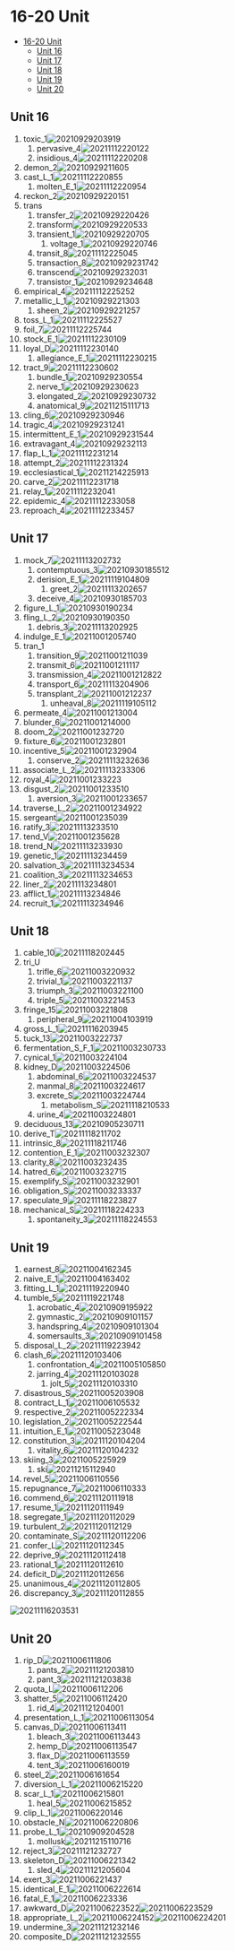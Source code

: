 # 16-20 Unit

- [16-20 Unit](#16-20-unit)
  - [Unit 16](#unit-16)
  - [Unit 17](#unit-17)
  - [Unit 18](#unit-18)
  - [Unit 19](#unit-19)
  - [Unit 20](#unit-20)

## Unit 16

1. toxic_1![20210929203919](https://raw.githubusercontent.com/Logible/Image/main/note_image/20210929203919.png)
   1. pervasive_4![20211112220122](https://raw.githubusercontent.com/Logible/Image/main/note_image/20211112220122.png)
   2. insidious_4![20211112220208](https://raw.githubusercontent.com/Logible/Image/main/note_image/20211112220208.png)
2. demon_2![20210929211605](https://raw.githubusercontent.com/Logible/Image/main/note_image/20210929211605.png)
3. cast_L_1![20211112220855](https://raw.githubusercontent.com/Logible/Image/main/note_image/20211112220855.png)
   1. molten_E_1![20211112220954](https://raw.githubusercontent.com/Logible/Image/main/note_image/20211112220954.png)
4. reckon_2![20210929220151](https://raw.githubusercontent.com/Logible/Image/main/note_image/20210929220151.png)
5. trans
   1. transfer_2![20210929220426](https://raw.githubusercontent.com/Logible/Image/main/note_image/20210929220426.png)
   2. transform![20210929220533](https://raw.githubusercontent.com/Logible/Image/main/note_image/20210929220533.png)
   3. transient_1![20210929220705](https://raw.githubusercontent.com/Logible/Image/main/note_image/20210929220705.png)
      1. voltage_1![20210929220746](https://raw.githubusercontent.com/Logible/Image/main/note_image/20210929220746.png)
   4. transit_8![20211112225045](https://raw.githubusercontent.com/Logible/Image/main/note_image/20211112225045.png)
   5. transaction_8![20210929231742](https://raw.githubusercontent.com/Logible/Image/main/note_image/20210929231742.png)
   6. transcend![20210929232031](https://raw.githubusercontent.com/Logible/Image/main/note_image/20210929232031.png)
   7. transistor_1![20210929234648](https://raw.githubusercontent.com/Logible/Image/main/note_image/20210929234648.png)
6. empirical_4![20211112225252](https://raw.githubusercontent.com/Logible/Image/main/note_image/20211112225252.png)
7. metallic_L_1![20210929221303](https://raw.githubusercontent.com/Logible/Image/main/note_image/20210929221303.png)
    1. sheen_2![20210929221257](https://raw.githubusercontent.com/Logible/Image/main/note_image/20210929221257.png)
8. toss_L_1![20211112225527](https://raw.githubusercontent.com/Logible/Image/main/note_image/20211112225527.png)
9. foil_7![20211112225744](https://raw.githubusercontent.com/Logible/Image/main/note_image/20211112225744.png)
10. stock_E_1![20211112230109](https://raw.githubusercontent.com/Logible/Image/main/note_image/20211112230109.png)
11. loyal_D![20211112230140](https://raw.githubusercontent.com/Logible/Image/main/note_image/20211112230140.png)
    1. allegiance_E_1![20211112230215](https://raw.githubusercontent.com/Logible/Image/main/note_image/20211112230215.png)
12. tract_9![20211112230602](https://raw.githubusercontent.com/Logible/Image/main/note_image/20211112230602.png)
    1. bundle_1![20210929230554](https://raw.githubusercontent.com/Logible/Image/main/note_image/20210929230554.png)
    2. nerve_1![20210929230623](https://raw.githubusercontent.com/Logible/Image/main/note_image/20210929230623.png)
    3. elongated_2![20210929230732](https://raw.githubusercontent.com/Logible/Image/main/note_image/20210929230732.png)
    4. anatomical_9![20211215111713](https://raw.githubusercontent.com/Logible/Image/main/note_image/20211215111713.png)
13. cling_6![20210929230946](https://raw.githubusercontent.com/Logible/Image/main/note_image/20210929230946.png)
14. tragic_4![20210929231241](https://raw.githubusercontent.com/Logible/Image/main/note_image/20210929231241.png)
15. intermittent_E_1![20210929231544](https://raw.githubusercontent.com/Logible/Image/main/note_image/20210929231544.png)
16. extravagant_4![20210929232113](https://raw.githubusercontent.com/Logible/Image/main/note_image/20210929232113.png)
17. flap_L_1![20211112231214](https://raw.githubusercontent.com/Logible/Image/main/note_image/20211112231214.png)
18. attempt_2![20211112231324](https://raw.githubusercontent.com/Logible/Image/main/note_image/20211112231324.png)
19. ecclesiastical_1![20211214225913](https://raw.githubusercontent.com/Logible/Image/main/note_image/20211214225913.png)
20. carve_2![20211112231718](https://raw.githubusercontent.com/Logible/Image/main/note_image/20211112231718.png)
21. relay_1![20211112232041](https://raw.githubusercontent.com/Logible/Image/main/note_image/20211112232041.png)
22. epidemic_4![20211112233058](https://raw.githubusercontent.com/Logible/Image/main/note_image/20211112233058.png)
23. reproach_4![20211112233457](https://raw.githubusercontent.com/Logible/Image/main/note_image/20211112233457.png)

## Unit 17

1. mock_7![20211113202732](https://raw.githubusercontent.com/Logible/Image/main/note_image/20211113202732.png)
   1. contemptuous_3![20210930185512](https://raw.githubusercontent.com/Logible/Image/main/note_image/20210930185512.png)
   2. derision_E_1![20211119104809](https://raw.githubusercontent.com/Logible/Image/main/note_image/20211119104809.png)
      1. greet_2![20211113202657](https://raw.githubusercontent.com/Logible/Image/main/note_image/20211113202657.png)
   3. deceive_4![20210930185703](https://raw.githubusercontent.com/Logible/Image/main/note_image/20210930185703.png)
2. figure_L_1![20210930190234](https://raw.githubusercontent.com/Logible/Image/main/note_image/20210930190234.png)
3. fling_L_2![20210930190350](https://raw.githubusercontent.com/Logible/Image/main/note_image/20210930190350.png)
   1. debris_3![20211113202925](https://raw.githubusercontent.com/Logible/Image/main/note_image/20211113202925.png)
4. indulge_E_1![20211001205740](https://raw.githubusercontent.com/Logible/Image/main/note_image/20211001205740.png)
5. tran_1
    1. transition_9![20211001211039](https://raw.githubusercontent.com/Logible/Image/main/note_image/20211001211039.png)
    2. transmit_6![20211001211117](https://raw.githubusercontent.com/Logible/Image/main/note_image/20211001211117.png)
    3. transmission_4![20211001212822](https://raw.githubusercontent.com/Logible/Image/main/note_image/20211001212822.png)
    4. transport_6![20211113204906](https://raw.githubusercontent.com/Logible/Image/main/note_image/20211113204906.png)
    5. transplant_2![20211001212237](https://raw.githubusercontent.com/Logible/Image/main/note_image/20211001212237.png)
       1. unheaval_8![20211119105112](https://raw.githubusercontent.com/Logible/Image/main/note_image/20211119105112.png)
6. permeate_4![20211001213004](https://raw.githubusercontent.com/Logible/Image/main/note_image/20211001213004.png)
7. blunder_6![20211001214000](https://raw.githubusercontent.com/Logible/Image/main/note_image/20211001214000.png)
8. doom_2![20211001232720](https://raw.githubusercontent.com/Logible/Image/main/note_image/20211001232720.png)
9. fixture_6![20211001232801](https://raw.githubusercontent.com/Logible/Image/main/note_image/20211001232801.png)
10. incentive_5![20211001232904](https://raw.githubusercontent.com/Logible/Image/main/note_image/20211001232904.png)
    1. conserve_2![20211113232636](https://raw.githubusercontent.com/Logible/Image/main/note_image/20211113232636.png)
11. associate_L_2![20211113233306](https://raw.githubusercontent.com/Logible/Image/main/note_image/20211113233306.png)
12. royal_4![20211001233223](https://raw.githubusercontent.com/Logible/Image/main/note_image/20211001233223.png)
13. disgust_2![20211001233510](https://raw.githubusercontent.com/Logible/Image/main/note_image/20211001233510.png)
    1. aversion_3![20211001233657](https://raw.githubusercontent.com/Logible/Image/main/note_image/20211001233657.png)
14. traverse_L_2![20211001234922](https://raw.githubusercontent.com/Logible/Image/main/note_image/20211001234922.png)
15. sergeant![20211001235039](https://raw.githubusercontent.com/Logible/Image/main/note_image/20211001235039.png)
16. ratify_3![20211113233510](https://raw.githubusercontent.com/Logible/Image/main/note_image/20211113233510.png)
17. tend_V![20211001235628](https://raw.githubusercontent.com/Logible/Image/main/note_image/20211001235628.png)
18. trend_N![20211113233930](https://raw.githubusercontent.com/Logible/Image/main/note_image/20211113233930.png)
19. genetic_1![20211113234459](https://raw.githubusercontent.com/Logible/Image/main/note_image/20211113234459.png)
20. salvation_3![20211113234534](https://raw.githubusercontent.com/Logible/Image/main/note_image/20211113234534.png)
21. coalition_3![20211113234653](https://raw.githubusercontent.com/Logible/Image/main/note_image/20211113234653.png)
22. liner_2![20211113234801](https://raw.githubusercontent.com/Logible/Image/main/note_image/20211113234801.png)
23. afflict_1![20211113234846](https://raw.githubusercontent.com/Logible/Image/main/note_image/20211113234846.png)
24. recruit_1![20211113234946](https://raw.githubusercontent.com/Logible/Image/main/note_image/20211113234946.png)

## Unit 18

1. cable_10![20211118202445](https://raw.githubusercontent.com/Logible/Image/main/note_image/20211118202445.png)
2. tri_U
   1. trifle_6![20211003220932](https://raw.githubusercontent.com/Logible/Image/main/note_image/20211003220932.png)
   2. trivial_1![20211003221137](https://raw.githubusercontent.com/Logible/Image/main/note_image/20211003221137.png)
   3. triumph_3![20211003221100](https://raw.githubusercontent.com/Logible/Image/main/note_image/20211003221100.png)
   4. triple_5![20211003221453](https://raw.githubusercontent.com/Logible/Image/main/note_image/20211003221453.png)
3. fringe_15![20211003221808](https://raw.githubusercontent.com/Logible/Image/main/note_image/20211003221808.png)
   1. peripheral_9![20211004103919](https://raw.githubusercontent.com/Logible/Image/main/note_image/20211004103919.png)
4. gross_L_1![20211116203945](https://raw.githubusercontent.com/Logible/Image/main/note_image/20211116203945.png)
5. tuck_13![20211003222737](https://raw.githubusercontent.com/Logible/Image/main/note_image/20211003222737.png)
6. fermentation_S_F_1![20211003230733](https://raw.githubusercontent.com/Logible/Image/main/note_image/20211003230733.png)
7. cynical_1![20211003224104](https://raw.githubusercontent.com/Logible/Image/main/note_image/20211003224104.png)
8. kidney_D![20211003224506](https://raw.githubusercontent.com/Logible/Image/main/note_image/20211003224506.png)
    1. abdominal_6![20211003224537](https://raw.githubusercontent.com/Logible/Image/main/note_image/20211003224537.png)
    2. manmal_8![20211003224617](https://raw.githubusercontent.com/Logible/Image/main/note_image/20211003224617.png)
    3. excrete_S![20211003224744](https://raw.githubusercontent.com/Logible/Image/main/note_image/20211003224744.png)
       1. metabolism_S![20211118210533](https://raw.githubusercontent.com/Logible/Image/main/note_image/20211118210533.png)
    4. urine_4![20211003224801](https://raw.githubusercontent.com/Logible/Image/main/note_image/20211003224801.png)
9. deciduous_13![20210905230711](https://raw.githubusercontent.com/Logible/Image/main/note_image/20210905230711.png)
10. derive_T![20211118211702](https://raw.githubusercontent.com/Logible/Image/main/note_image/20211118211702.png)
11. intrinsic_8![20211118211746](https://raw.githubusercontent.com/Logible/Image/main/note_image/20211118211746.png)
12. contention_E_1![20211003232307](https://raw.githubusercontent.com/Logible/Image/main/note_image/20211003232307.png)
13. clarity_8![20211003232435](https://raw.githubusercontent.com/Logible/Image/main/note_image/20211003232435.png)
14. hatred_6![20211003232715](https://raw.githubusercontent.com/Logible/Image/main/note_image/20211003232715.png)
15. exemplify_S![20211003232901](https://raw.githubusercontent.com/Logible/Image/main/note_image/20211003232901.png)
16. obligation_S![20211003233337](https://raw.githubusercontent.com/Logible/Image/main/note_image/20211003233337.png)
17. speculate_9![20211118223827](https://raw.githubusercontent.com/Logible/Image/main/note_image/20211118223827.png)
18. mechanical_S![20211118224233](https://raw.githubusercontent.com/Logible/Image/main/note_image/20211118224233.png)
    1. spontaneity_3![20211118224553](https://raw.githubusercontent.com/Logible/Image/main/note_image/20211118224553.png)

## Unit 19

1. earnest_8![20211004162345](https://raw.githubusercontent.com/Logible/Image/main/note_image/20211004162345.png)
2. naive_E_1![20211004163402](https://raw.githubusercontent.com/Logible/Image/main/note_image/20211004163402.png)
3. fitting_L_1![20211119220940](https://raw.githubusercontent.com/Logible/Image/main/note_image/20211119220940.png)
4. tumble_5![20211119221748](https://raw.githubusercontent.com/Logible/Image/main/note_image/20211119221748.png)
   1. acrobatic_4![20210909195922](https://raw.githubusercontent.com/Logible/Image/main/note_image/20210909195922.png)
   2. gymnastic_2![20210909101157](https://raw.githubusercontent.com/Logible/Image/main/note_image/20210909101157.png)
   3. handspring_4![20210909101304](https://raw.githubusercontent.com/Logible/Image/main/note_image/20210909101304.png)
   4. somersaults_3![20210909101458](https://raw.githubusercontent.com/Logible/Image/main/note_image/20210909101458.png)
5. disposal_L_2![20211119223942](https://raw.githubusercontent.com/Logible/Image/main/note_image/20211119223942.png)
6. clash_6![20211120103406](https://raw.githubusercontent.com/Logible/Image/main/note_image/20211120103406.png)
    1. confrontation_4![20211005105850](https://raw.githubusercontent.com/Logible/Image/main/note_image/20211005105850.png)
    2. jarring_4![20211120103028](https://raw.githubusercontent.com/Logible/Image/main/note_image/20211120103028.png)
       1. jolt_5![20211120103310](https://raw.githubusercontent.com/Logible/Image/main/note_image/20211120103310.png)
7. disastrous_S![20211005203908](https://raw.githubusercontent.com/Logible/Image/main/note_image/20211005203908.png)
8. contract_L_1![20211006105532](https://raw.githubusercontent.com/Logible/Image/main/note_image/20211006105532.png)
9. respective_2![20211005222334](https://raw.githubusercontent.com/Logible/Image/main/note_image/20211005222334.png)
10. legislation_2![20211005222544](https://raw.githubusercontent.com/Logible/Image/main/note_image/20211005222544.png)
11. intuition_E_1![20211005223048](https://raw.githubusercontent.com/Logible/Image/main/note_image/20211005223048.png)
12. constitution_3![20211120104204](https://raw.githubusercontent.com/Logible/Image/main/note_image/20211120104204.png)
    1. vitality_6![20211120104232](https://raw.githubusercontent.com/Logible/Image/main/note_image/20211120104232.png)
13. skiing_3![20211005225929](https://raw.githubusercontent.com/Logible/Image/main/note_image/20211005225929.png)
    1. ski![20211215112940](https://raw.githubusercontent.com/Logible/Image/main/note_image/20211215112940.png)
14. revel_5![20211006110556](https://raw.githubusercontent.com/Logible/Image/main/note_image/20211006110556.png)
15. repugnance_7![20211006110333](https://raw.githubusercontent.com/Logible/Image/main/note_image/20211006110333.png)
16. commend_6![20211120111918](https://raw.githubusercontent.com/Logible/Image/main/note_image/20211120111918.png)
17. resume_1![20211120111949](https://raw.githubusercontent.com/Logible/Image/main/note_image/20211120111949.png)
18. segregate_1![20211120112029](https://raw.githubusercontent.com/Logible/Image/main/note_image/20211120112029.png)
19. turbulent_2![20211120112129](https://raw.githubusercontent.com/Logible/Image/main/note_image/20211120112129.png)
20. contaminate_S![20211120112206](https://raw.githubusercontent.com/Logible/Image/main/note_image/20211120112206.png)
21. confer_L![20211120112345](https://raw.githubusercontent.com/Logible/Image/main/note_image/20211120112345.png)
22. deprive_9![20211120112418](https://raw.githubusercontent.com/Logible/Image/main/note_image/20211120112418.png)
23. rational_1![20211120112610](https://raw.githubusercontent.com/Logible/Image/main/note_image/20211120112610.png)
24. deficit_D![20211120112656](https://raw.githubusercontent.com/Logible/Image/main/note_image/20211120112656.png)
25. unanimous_4![20211120112805](https://raw.githubusercontent.com/Logible/Image/main/note_image/20211120112805.png)
26. discrepancy_3![20211120112855](https://raw.githubusercontent.com/Logible/Image/main/note_image/20211120112855.png)

![20211116203531](https://raw.githubusercontent.com/Logible/Image/main/note_image/20211116203531.png)

## Unit 20

1. rip_D![20211006111806](https://raw.githubusercontent.com/Logible/Image/main/note_image/20211006111806.png)
   1. pants_2![20211121203810](https://raw.githubusercontent.com/Logible/Image/main/note_image/20211121203810.png)
   2. pant_3![20211121203838](https://raw.githubusercontent.com/Logible/Image/main/note_image/20211121203838.png)
2. quota_L![20211006112206](https://raw.githubusercontent.com/Logible/Image/main/note_image/20211006112206.png)
3. shatter_5![20211006112420](https://raw.githubusercontent.com/Logible/Image/main/note_image/20211006112420.png)
   1. rid_4![20211121204001](https://raw.githubusercontent.com/Logible/Image/main/note_image/20211121204001.png)
4. presentation_L_1![20211006113054](https://raw.githubusercontent.com/Logible/Image/main/note_image/20211006113054.png)
5. canvas_D![20211006113411](https://raw.githubusercontent.com/Logible/Image/main/note_image/20211006113411.png)
   1. bleach_3![20211006113443](https://raw.githubusercontent.com/Logible/Image/main/note_image/20211006113443.png)
   2. hemp_D![20211006113547](https://raw.githubusercontent.com/Logible/Image/main/note_image/20211006113547.png)
   3. flax_D![20211006113559](https://raw.githubusercontent.com/Logible/Image/main/note_image/20211006113559.png)
   4. tent_3![20211006160019](https://raw.githubusercontent.com/Logible/Image/main/note_image/20211006160019.png)
6. steel_2![20211006161654](https://raw.githubusercontent.com/Logible/Image/main/note_image/20211006161654.png)
7. diversion_L_1![20211006215220](https://raw.githubusercontent.com/Logible/Image/main/note_image/20211006215220.png)
8. scar_L_1![20211006215801](https://raw.githubusercontent.com/Logible/Image/main/note_image/20211006215801.png)
    1. heal_5![20211006215852](https://raw.githubusercontent.com/Logible/Image/main/note_image/20211006215852.png)
9. clip_L_1![20211006220146](https://raw.githubusercontent.com/Logible/Image/main/note_image/20211006220146.png)
10. obstacle_N![20211006220806](https://raw.githubusercontent.com/Logible/Image/main/note_image/20211006220806.png)
11. probe_L_1![20210909204528](https://raw.githubusercontent.com/Logible/Image/main/note_image/20210909204528.png)
    1. mollusk![20211215110716](https://raw.githubusercontent.com/Logible/Image/main/note_image/20211215110716.png)
12. reject_3![20211121232727](https://raw.githubusercontent.com/Logible/Image/main/note_image/20211121232727.png)
13. skeleton_D![20211006221342](https://raw.githubusercontent.com/Logible/Image/main/note_image/20211006221342.png)
    1. sled_4![20211121205604](https://raw.githubusercontent.com/Logible/Image/main/note_image/20211121205604.png)
14. exert_3![20211006221437](https://raw.githubusercontent.com/Logible/Image/main/note_image/20211006221437.png)
15. identical_E_1![20211006222614](https://raw.githubusercontent.com/Logible/Image/main/note_image/20211006222614.png)
16. fatal_E_1![20211006223336](https://raw.githubusercontent.com/Logible/Image/main/note_image/20211006223336.png)
17. awkward_D![20211006223522](https://raw.githubusercontent.com/Logible/Image/main/note_image/20211006223522.png)![20211006223529](https://raw.githubusercontent.com/Logible/Image/main/note_image/20211006223529.png)
18. appropriate_L_2![20211006224152](https://raw.githubusercontent.com/Logible/Image/main/note_image/20211006224152.png)![20211006224201](https://raw.githubusercontent.com/Logible/Image/main/note_image/20211006224201.png)
19. undermine_3![20211121232146](https://raw.githubusercontent.com/Logible/Image/main/note_image/20211121232146.png)
20. composite_D![20211121232555](https://raw.githubusercontent.com/Logible/Image/main/note_image/20211121232555.png)
